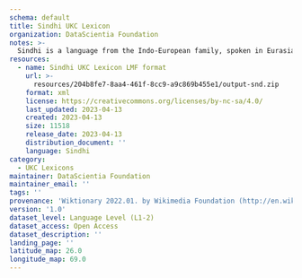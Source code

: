 ```yaml
---
schema: default
title: Sindhi UKC Lexicon
organization: DataScientia Foundation
notes: >-
  Sindhi is a language from the Indo-European family, spoken in Eurasia. The UKC Lexicon of Sindhi is represented as a lexico-semantic network. It consists of words, word senses, synsets, as well as sense-level and synset-level relationships.
resources:
  - name: Sindhi UKC Lexicon LMF format
    url: >-
      resources/204b8fe7-8aa4-461f-8cc9-a9c869b455e1/output-snd.zip
    format: xml
    license: https://creativecommons.org/licenses/by-nc-sa/4.0/
    last_updated: 2023-04-13
    created: 2023-04-13
    size: 11518
    release_date: 2023-04-13
    distribution_document: ''
    language: Sindhi
category:
  - UKC Lexicons
maintainer: DataScientia Foundation
maintainer_email: ''
tags: ''
provenance: 'Wiktionary 2022.01. by Wikimedia Foundation (http://en.wiktionary.org); CogNet 2.1 by Khuyagbaatar Batsuren, National University of Mongolia (http://cognet.ukc.disi.unitn.it); KinDiv: Kinship Diversity 1.0 by Temuulen Khishigsuren (http://ukc.disi.unitn.it/index.php/kinship/); Princeton WordNet 2.1 by Princeton University (https://wordnet.princeton.edu)'
version: '1.0'
dataset_level: Language Level (L1-2)
dataset_access: Open Access
dataset_description: ''
landing_page: ''
latitude_map: 26.0
longitude_map: 69.0
---
```

